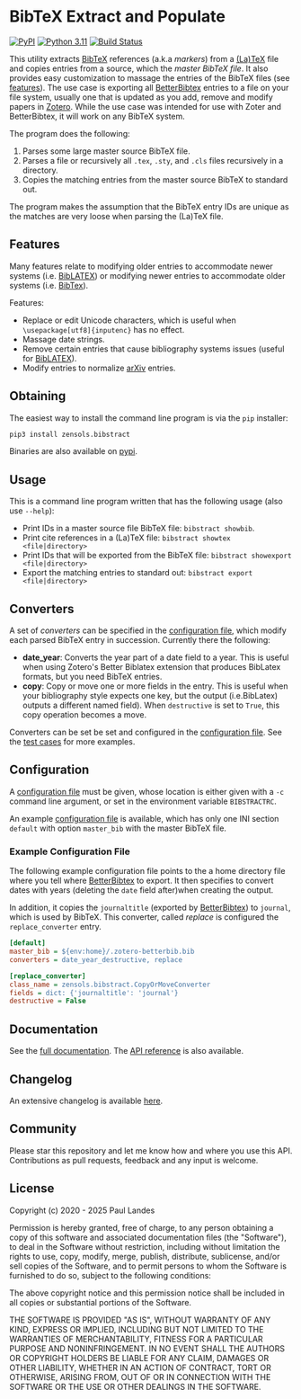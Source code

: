 # BibTeX Extract and Populate

[![PyPI][pypi-badge]][pypi-link]
[![Python 3.11][python311-badge]][python311-link]
[![Build Status][build-badge]][build-link]

This utility extracts [BibTeX] references (a.k.a *markers*) from a [(La)TeX]
file and copies entries from a source, which the *master BibTeX file*.  It also
provides easy customization to massage the entries of the BibTeX files (see
[features](#features)).  The use case is exporting all [BetterBibtex] entries
to a file on your file system, usually one that is updated as you add, remove
and modify papers in [Zotero].  While the use case was intended for use with
Zoter and BetterBibtex, it will work on any BibTeX system.

The program does the following:
1. Parses some large master source BibTeX file.
1. Parses a file or recursively all `.tex`, `.sty`, and `.cls` files
   recursively in a directory.
1. Copies the matching entries from the master source BibTeX to standard out.

The program makes the assumption that the BibTeX entry IDs are unique as the
matches are very loose when parsing the (La)TeX file.


## Features

Many features relate to modifying older entries to accommodate newer systems
(i.e. [BibLATEX]) or modifying newer entries to accommodate older systems
(i.e. [BibTex]).

Features:
* Replace or edit Unicode characters, which is useful when
  `\usepackage[utf8]{inputenc}` has no effect.
* Massage date strings.
* Remove certain entries that cause bibliography systems issues (useful for
  [BibLATEX]).
* Modify entries to normalize [arXiv] entries.



## Obtaining

The easiest way to install the command line program is via the `pip` installer:
```bash
pip3 install zensols.bibstract
```

Binaries are also available on [pypi].


## Usage

This is a command line program written that has the following usage (also use
`--help`):

* Print IDs in a master source file BibTeX file: `bibstract showbib`.
* Print cite references in a (La)TeX file: `bibstract showtex <file|directory>`
* Print IDs that will be exported from the BibTeX file: `bibstract showexport <file|directory>`
* Export the matching entries to standard out: `bibstract export <file|directory>`


## Converters

A set of *converters* can be specified in the [configuration file], which
modify each parsed BibTeX entry in succession.  Currently there the following:
* **date_year**: Converts the year part of a date field to a year.  This is
  useful when using Zotero's Better Biblatex extension that produces BibLatex
  formats, but you need BibTeX entries.
* **copy**: Copy or move one or more fields in the entry.  This is useful when
  your bibliography style expects one key, but the output (i.e.BibLatex)
  outputs a different named field). When `destructive` is set to ``True``, this
  copy operation becomes a move.

Converters can be set be set and configured in the [configuration file].  See
the [test cases](test/python) for more examples.


## Configuration

A [configuration file] must be given, whose location is either given with a
`-c` command line argument, or set in the environment variable `BIBSTRACTRC`.

An example [configuration file] is available, which has only one INI section
`default` with option `master_bib` with the master BibTeX file.


### Example Configuration File

The following example configuration file points to the a home directory file
where you tell where [BetterBibtex] to export.  It then specifies to convert
dates with years (deleting the `date` field after)when creating the output.

In addition, it copies the `journaltitle` (exported by [BetterBibtex]) to
`journal`, which is used by BibTeX.  This converter, called *replace* is
configured the `replace_converter` entry.

```ini
[default]
master_bib = ${env:home}/.zotero-betterbib.bib
converters = date_year_destructive, replace

[replace_converter]
class_name = zensols.bibstract.CopyOrMoveConverter
fields = dict: {'journaltitle': 'journal'}
destructive = False
```


## Documentation

See the [full documentation](https://plandes.github.io/bibstract/index.html).
The [API reference](https://plandes.github.io/bibstract/api.html) is also
available.


## Changelog

An extensive changelog is available [here](CHANGELOG.md).


## Community

Please star this repository and let me know how and where you use this API.
Contributions as pull requests, feedback and any input is welcome.


## License

Copyright (c) 2020 - 2025 Paul Landes

Permission is hereby granted, free of charge, to any person obtaining a copy of
this software and associated documentation files (the "Software"), to deal in
the Software without restriction, including without limitation the rights to
use, copy, modify, merge, publish, distribute, sublicense, and/or sell copies
of the Software, and to permit persons to whom the Software is furnished to do
so, subject to the following conditions:

The above copyright notice and this permission notice shall be included in all
copies or substantial portions of the Software.

THE SOFTWARE IS PROVIDED "AS IS", WITHOUT WARRANTY OF ANY KIND, EXPRESS OR
IMPLIED, INCLUDING BUT NOT LIMITED TO THE WARRANTIES OF MERCHANTABILITY,
FITNESS FOR A PARTICULAR PURPOSE AND NONINFRINGEMENT. IN NO EVENT SHALL THE
AUTHORS OR COPYRIGHT HOLDERS BE LIABLE FOR ANY CLAIM, DAMAGES OR OTHER
LIABILITY, WHETHER IN AN ACTION OF CONTRACT, TORT OR OTHERWISE, ARISING FROM,
OUT OF OR IN CONNECTION WITH THE SOFTWARE OR THE USE OR OTHER DEALINGS IN THE
SOFTWARE.


<!-- links -->
[pypi]: https://pypi.org/project/zensols.bibstract/
[pypi-link]: https://pypi.python.org/pypi/zensols.bibstract
[pypi-badge]: https://img.shields.io/pypi/v/zensols.bibstract.svg
[python311-badge]: https://img.shields.io/badge/python-3.11-blue.svg
[python311-link]: https://www.python.org/downloads/release/python-3110
[build-badge]: https://github.com/plandes/bibstract/workflows/CI/badge.svg
[build-link]: https://github.com/plandes/bibstract/actions

[configuration file]: #example-configuration-file
[BetterBibtex]: https://github.com/retorquere/zotero-better-bibtex
[Zotero]: https://www.zotero.org
[BibTeX]: http://www.bibtex.org
[BibLATEX]: https://ctan.org/pkg/biblatex?lang=en
[(La)TeX]: http://www.bibtex.org
[arXiv]: https://arxiv.org
